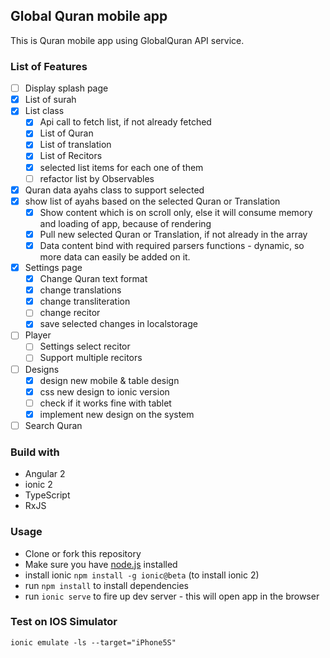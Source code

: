 ## Global Quran mobile app

This is Quran mobile app using GlobalQuran API service. 

### List of Features

- [ ] Display splash page
- [x] List of surah
- [x] List class
    - [x] Api call to fetch list, if not already fetched
    - [x] List of Quran
    - [x] List of translation
    - [x] List of Recitors
    - [x] selected list items for each one of them
    - [ ] refactor list by Observables
- [x] Quran data ayahs class to support selected 
- [x] show list of ayahs based on the selected Quran or Translation
    - [x] Show content which is on scroll only, else it will consume memory and loading of app, because of rendering
    - [x] Pull new selected Quran or Translation, if not already in the array
    - [x] Data content bind with required parsers functions - dynamic, so more data can easily be added on it.
    
- [x] Settings page
    - [x] Change Quran text format
    - [x] change translations
    - [x] change transliteration
    - [ ] change recitor
    - [x] save selected changes in localstorage 
    
- [ ] Player
    - [ ] Settings select recitor   
    - [ ] Support multiple recitors 
    
- [ ] Designs
    - [x] design new mobile & table design
    - [x] css new design to ionic version
    - [ ] check if it works fine with tablet
    - [x] implement new design on the system
    
- [ ] Search Quran 

### Build with

- Angular 2
- ionic 2
- TypeScript
- RxJS



### Usage
- Clone or fork this repository
- Make sure you have [node.js](https://nodejs.org/) installed
- install ionic `npm install -g ionic@beta` (to install ionic 2)
- run `npm install` to install dependencies
- run `ionic serve` to fire up dev server - this will open app in the browser


### Test on IOS Simulator 

```
ionic emulate -ls --target="iPhone5S"
```